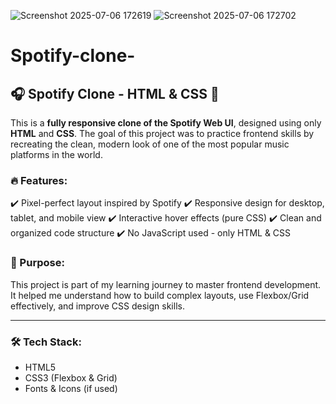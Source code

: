 ![Screenshot 2025-07-06 172619](https://github.com/user-attachments/assets/854c5e26-1c92-43c1-b0a7-df7156a1a5db)
![Screenshot 2025-07-06 172702](https://github.com/user-attachments/assets/889cacb4-f6be-4ee0-a369-c4d756e06fc9)
# Spotify-clone-

## 🎧 Spotify Clone - HTML & CSS 🎨

This is a **fully responsive clone of the Spotify Web UI**, designed using only **HTML** and **CSS**. The goal of this project was to practice frontend skills by recreating the clean, modern look of one of the most popular music platforms in the world.

### 🔥 Features:

✔️ Pixel-perfect layout inspired by Spotify
✔️ Responsive design for desktop, tablet, and mobile view
✔️ Interactive hover effects (pure CSS)
✔️ Clean and organized code structure
✔️ No JavaScript used - only HTML & CSS

### 🎯 Purpose:

This project is part of my learning journey to master frontend development. It helped me understand how to build complex layouts, use Flexbox/Grid effectively, and improve CSS design skills.

---

### 🛠️ Tech Stack:

* HTML5
* CSS3 (Flexbox & Grid)
* Fonts & Icons (if used)
